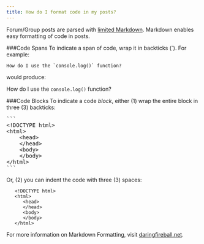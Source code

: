 ```yaml
---
title: How do I format code in my posts?
---
```


Forum/Group posts are parsed with [limited Markdown](http://daringfireball.net/projects/markdown/). Markdown enables easy formatting of code in posts. 

###Code Spans
To indicate a span of code, wrap it in backticks (\`). For example:

```
How do I use the `console.log()` function?
```

would produce:

How do I use the `console.log()` function?

###Code Blocks
To indicate a code *block*, either (1) wrap the entire block in three (3) backticks:

<pre>
```
&lt;!DOCTYPE html&gt;
&lt;html&gt;
	&lt;head&gt;
    &lt;/head&gt;
    &lt;body&gt;
    &lt;/body&gt;
&lt;/html&gt;
```
</pre>

Or, (2) you can indent the code with three (3) spaces:

```
   <!DOCTYPE html>
   <html>
      <head>
      </head>
      <body>
      </body>
   </html>
```

For more information on Markdown Formatting, visit [daringfireball.net](http://daringfireball.net/projects/markdown/syntax).
